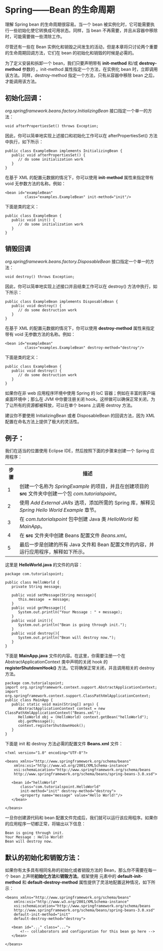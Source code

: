 # Spring——Bean 的生命周期 

理解 Spring bean 的生命周期很容易。当一个 bean 被实例化时，它可能需要执行一些初始化使它转换成可用状态。同样，当 bean 不再需要，并且从容器中移除时，可能需要做一些清除工作。 

尽管还有一些在 Bean 实例化和销毁之间发生的活动，但是本章将只讨论两个重要的生命周期回调方法，它们在 bean 的初始化和销毁的时候是必需的。 

为了定义安装和拆卸一个 bean，我们只要声明带有 **init-method** 和/或 **destroy-method** 参数的 <bean>。init-method 属性指定一个方法，在实例化 bean 时，立即调用该方法。同样，destroy-method 指定一个方法，只有从容器中移除 bean 之后，才能调用该方法。

## 初始化回调： 

*org.springframework.beans.factory.InitializingBean* 接口指定一个单一的方法：

``` 
void afterPropertiesSet() throws Exception;
```

因此，你可以简单地实现上述接口和初始化工作可以在 afterPropertiesSet() 方法中执行，如下所示：

``` 
public class ExampleBean implements InitializingBean {
   public void afterPropertiesSet() {
      // do some initialization work
   }
}
```

在基于 XML 的配置元数据的情况下，你可以使用 **init-method** 属性来指定带有 void 无参数方法的名称。例如：

``` 
<bean id="exampleBean" 
         class="examples.ExampleBean" init-method="init"/>
```

下面是类的定义：

``` 
public class ExampleBean {
   public void init() {
      // do some initialization work
   }
}
```

## 销毁回调 

*org.springframework.beans.factory.DisposableBean* 接口指定一个单一的方法：

``` 
void destroy() throws Exception;
```

因此，你可以简单地实现上述接口并且结束工作可以在 destroy() 方法中执行，如下所示：

``` 
public class ExampleBean implements DisposableBean {
   public void destroy() {
      // do some destruction work
   }
}
```

在基于 XML 的配置元数据的情况下，你可以使用 **destroy-method** 属性来指定带有 void 无参数方法的名称。例如：

``` 
<bean id="exampleBean"
         class="examples.ExampleBean" destroy-method="destroy"/>
```

下面是类的定义：

``` 
public class ExampleBean {
   public void destroy() {
      // do some destruction work
   }
}
```

如果你在非 web 应用程序环境中使用 Spring 的 IoC 容器；例如在丰富的客户端桌面环境中；那么在 JVM 中你要注册关闭 hook。这样做可以确保正常关闭，为了让所有的资源都被释放，可以在单个 beans 上调用 destroy 方法。 

建议你不要使用 InitializingBean 或者 DisposableBean 的回调方法，因为 XML 配置在命名方法上提供了极大的灵活性。 

## 例子：

我们在适当的位置使用 Eclipse IDE，然后按照下面的步骤来创建一个 Spring 应用程序： 

<table class="table table-bordered">
<tr><th class="fivepct">步骤</th><th>描述</th></tr>
<tr><td>1</td><td>创建一个名称为 <i>SpringExample</i> 的项目，并且在创建项目的 <b>src</b> 文件夹中创建一个包 <i>com.tutorialspoint</i>。 </td></tr>
<tr><td>2</td><td>使用 <i>Add External JARs</i> 选项，添加所需的 Spring 库，解释见 <i>Spring Hello World Example</i> 章节。  </td></tr>
<tr><td>3</td><td>在 <i>com.tutorialspoint</i> 包中创建 Java 类 <i>HelloWorld</i> 和 <i>MainApp</i>。  </td></tr>
<tr><td>4</td><td>在 <b>src</b> 文件夹中创建 Beans 配置文件 <i>Beans.xml</i>。</td></tr>
<tr><td>5</td><td>最后一步是创建的所有 Java 文件和 Bean 配置文件的内容，并运行应用程序，解释如下所示。</td></tr>
</table>

	
这里是 **HelloWorld.java** 的文件的内容：

``` 
package com.tutorialspoint;

public class HelloWorld {
   private String message;

   public void setMessage(String message){
      this.message  = message;
   }
   public void getMessage(){
      System.out.println("Your Message : " + message);
   }
   public void init(){
      System.out.println("Bean is going through init.");
   }
   public void destroy(){
      System.out.println("Bean will destroy now.");
   }
}
```

下面是 **MainApp.java** 文件的内容。在这里，你需要注册一个在 AbstractApplicationContext 类中声明的关闭 hook 的 **registerShutdownHook()** 方法。它将确保正常关闭，并且调用相关的 destroy 方法。

``` 
package com.tutorialspoint;
import org.springframework.context.support.AbstractApplicationContext;
import org.springframework.context.support.ClassPathXmlApplicationContext;
public class MainApp {
   public static void main(String[] args) {
      AbstractApplicationContext context = new ClassPathXmlApplicationContext("Beans.xml");
      HelloWorld obj = (HelloWorld) context.getBean("helloWorld");
      obj.getMessage();
      context.registerShutdownHook();
   }
}
```

下面是 init 和 destroy 方法必需的配置文件 **Beans.xml** 文件：

```
<?xml version="1.0" encoding="UTF-8"?>

<beans xmlns="http://www.springframework.org/schema/beans"
    xmlns:xsi="http://www.w3.org/2001/XMLSchema-instance"
    xsi:schemaLocation="http://www.springframework.org/schema/beans
    http://www.springframework.org/schema/beans/spring-beans-3.0.xsd">

   <bean id="helloWorld" 
       class="com.tutorialspoint.HelloWorld"
       init-method="init" destroy-method="destroy">
       <property name="message" value="Hello World!"/>
   </bean>

</beans>
```


一旦你创建源代码和 bean 配置文件完成后，我们就可以运行该应用程序。如果你的应用程序一切都正常，将输出以下信息：

```
Bean is going through init.
Your Message : Hello World!
Bean will destroy now.
```

## 默认的初始化和销毁方法： 

如果你有太多具有相同名称的初始化或者销毁方法的 Bean，那么你不需要在每一个 bean 上声明**初始化方法**和**销毁方法**。框架使用 <beans> 元素中的 **default-init-method** 和 **default-destroy-method** 属性提供了灵活地配置这种情况，如下所示：

```
<beans xmlns="http://www.springframework.org/schema/beans"
    xmlns:xsi="http://www.w3.org/2001/XMLSchema-instance"
    xsi:schemaLocation="http://www.springframework.org/schema/beans
    http://www.springframework.org/schema/beans/spring-beans-3.0.xsd"
    default-init-method="init" 
    default-destroy-method="destroy">

   <bean id="..." class="...">
       <!-- collaborators and configuration for this bean go here -->
   </bean>

</beans>
```